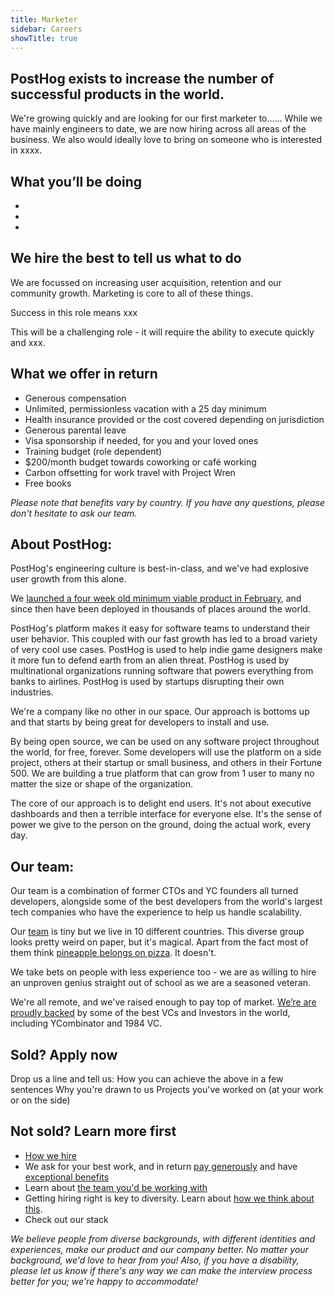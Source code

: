 ```yaml
---
title: Marketer
sidebar: Careers
showTitle: true
---
```

## PostHog exists to increase the number of successful products in the world.

We're growing quickly and are looking for our first marketer to…… While we have mainly engineers to date, we are now hiring across all areas of the business.
We also would ideally love to bring on someone who is interested in xxxx.

## What you’ll be doing
*
*
*


## We hire the best to tell us what to do

We are focussed on increasing user acquisition, retention and our community growth. Marketing is core to all of these things.

Success in this role means xxx

This will be a challenging role - it will require the ability to execute quickly and xxx.

## What we offer in return
* Generous compensation
* Unlimited, permissionless vacation with a 25 day minimum
* Health insurance provided or the cost covered depending on jurisdiction
* Generous parental leave
* Visa sponsorship if needed, for you and your loved ones
* Training budget (role dependent)
* $200/month budget towards coworking or café working
* Carbon offsetting for work travel with Project Wren
* Free books

*Please note that benefits vary by country. If you have any questions, please don't hesitate to ask our team.*

## About PostHog:

PostHog's engineering culture is best-in-class, and we've had explosive user growth from this alone.

We [launched a four week old minimum viable product in February](/handbook/company/story), and since then have been deployed in thousands of places around the world.

PostHog's platform makes it easy for software teams to understand their user behavior. This coupled with our fast growth has led to a broad variety of very cool use cases. PostHog is used to help indie game designers make it more fun to defend earth from an alien threat. PostHog is used by multinational organizations running software that powers everything from banks to airlines. PostHog is used by startups disrupting their own industries.

We're a company like no other in our space. Our approach is bottoms up and that starts by being great for developers to install and use.

By being open source, we can be used on any software project throughout the world, for free, forever. Some developers will use the platform on a side project, others at their startup or small business, and others in their Fortune 500. We are building a true platform that can grow from 1 user to many no matter the size or shape of the organization.

The core of our approach is to delight end users. It's not about executive dashboards and then a terrible interface for everyone else. It's the sense of power we give to the person on the ground, doing the actual work, every day.

## Our team:
Our team is a combination of former CTOs and YC founders all turned developers, alongside some of the best developers from the world's largest tech companies who have the experience to help us handle scalability.

Our [team](/handbook/company/team) is tiny but we live in 10 different countries. This diverse group looks pretty weird on paper, but it's magical. Apart from the fact most of them think [pineapple belongs on pizza](https://twitter.com/PostHogHQ/status/1319583079648923648). It doesn't.

We take bets on people with less experience too - we are as willing to hire an unproven genius straight out of school as we are a seasoned veteran.

We're all remote, and we've raised enough to pay top of market. [We’re are proudly backed](/handbook/strategy/investors) by some of the best VCs and Investors in the world, including YCombinator and 1984 VC.


## Sold? Apply now
Drop us a line and tell us:
How you can achieve the above in a few sentences
Why you're drawn to us
Projects you've worked on (at your work or on the side)

## Not sold? Learn more first
* [How we hire](/careers#the-process)
* We ask for your best work, and in return [pay generously](/handbook/people/compensation) and have [exceptional benefits](/careers/#benefits)
* Learn about [the team you'd be working with](/handbook/company/team)
* Getting hiring right is key to diversity. Learn about [how we think about this](/handbook/company/diversity).
* Check out our stack
 
*We believe people from diverse backgrounds, with different identities and experiences, make our product and our company better. No matter your background, we'd love to hear from you! Also, if you have a disability, please let us know if there's any way we can make the interview process better for you; we're happy to accommodate!*
